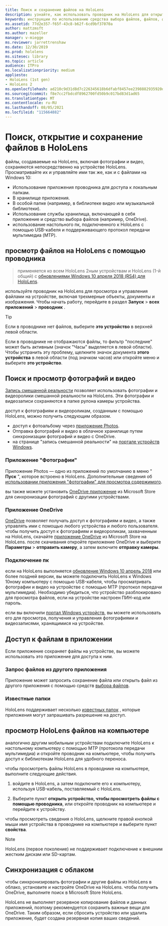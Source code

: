 ```yaml
---
title: Поиск и сохранение файлов на HoloLens
description: узнайте, как использовать проводник на HoloLens для открытия, просмотра и управления файлами на устройстве смешанной реальности.
keywords: инструкции по использованию средства выбора файлов, файлов, фотографий, видео, изображений, OneDrive, хранилища, проводника, hololens
ms.assetid: 77d2e357-f65f-43c8-b62f-6cd9bf37070a
author: mattzmsft
ms.author: mazeller
manager: v-miegge
ms.reviewer: jarrettrenshaw
ms.date: 12/30/2019
ms.prod: hololens
ms.sitesec: library
ms.topic: article
audience: ITPro
ms.localizationpriority: medium
appliesto:
- HoloLens (1st gen)
- HoloLens 2
ms.openlocfilehash: ad210c9d31d8d7c226345618b6dfabf8457ee2398882935920d7b3217259a644
ms.sourcegitcommit: f8e7cc2fbdcdf8962700fd50b9c017bd83d1ad65
ms.translationtype: MT
ms.contentlocale: ru-RU
ms.lasthandoff: 08/05/2021
ms.locfileid: "115664882"
---
```

# <a name="find-open-and-save-files-on-hololens"></a>Поиск, открытие и сохранение файлов в HoloLens

файлы, создаваемые на HoloLens, включая фотографии и видео, сохраняются непосредственно на устройстве HoloLens. Просматривайте их и управляйте ими так же, как и с файлами на Windows 10:

- Использование приложения проводника для доступа к локальным папкам.
- В хранилище приложения.
- В особой папке (например, в библиотеке видео или музыкальной библиотеки).
- Использование службы хранилища, включающей в себя приложение и средство выбора файлов (например, OneDrive).
- использование настольного пк, подключенного к HoloLens с помощью USB-кабеля и поддерживающего протокол передачи мультимедиа (MTP).

## <a name="view-files-on-hololens-using-file-explorer"></a>просмотр файлов на HoloLens с помощью проводника

> применяется ко всем HoloLens 2ным устройствам и HoloLens (1-й общий) с [обновлениями Windows 10 апреля 2018 (RS4) для HoloLens](/windows/mixed-reality/release-notes-april-2018).

используйте проводник на HoloLens для просмотра и управления файлами на устройстве, включая трехмерные объекты, документы и изображения. Чтобы начать работу, перейдите в раздел **Запуск**   >  **всех приложений**   >  **проводник** .

> [!TIP]
> Если в проводнике нет файлов, выберите **это устройство** в верхней левой области.

Если в проводнике не отображаются файлы, то фильтр "последние" может быть активным (значок "Часы" выделяется в левой области). Чтобы устранить эту проблему, щелкните значок документа **этого устройства** в левой области (под значком часов) или откройте меню и выберите **это устройство**.

## <a name="find-and-view-your-photos-and-videos"></a>Поиск и просмотр фотографий и видео

[Запись смешанной реальности](holographic-photos-and-videos.md) позволяет использовать фотографии и видеоролики смешанной реальности на HoloLens.  Эти фотографии и видеозаписи сохраняются в папке рулона камеры устройства.

доступ к фотографиям и видеороликам, созданным с помощью HoloLens, можно получить следующим образом.

- доступ к фотоальбому через [приложение Photos](holographic-photos-and-videos.md).
- Отправка фотографий и видео в облачное хранилище путем синхронизации фотографий и видео с OneDrive.
- на странице "запись смешанной реальности" на [портале устройств Windows](/windows/mixed-reality/using-the-windows-device-portal#mixed-reality-capture).

### <a name="photos-app"></a>Приложение "Фотографии"

Приложение Photos — одно из приложений по умолчанию в меню " **Пуск** ", которое встроено в HoloLens. Дополнительные сведения об [использовании приложения "фотографии" для просмотра содержимого](holographic-photos-and-videos.md).

вы также можете установить [OneDrive приложение](https://www.microsoft.com/p/onedrive/9wzdncrfj1p3) из Microsoft Store для синхронизации фотографий с другими устройствами.

### <a name="onedrive-app"></a>Приложение OneDrive

[OneDrive](https://onedrive.live.com/) позволяет получать доступ к фотографиям и видео, а также управлять ими с помощью любого устройства и любого пользователя. чтобы получить доступ к фотографиям и видеороликам, захваченным на HoloLens, скачайте [приложение OneDrive](https://www.microsoft.com/p/onedrive/9wzdncrfj1p3) из Microsoft Store на HoloLens. после скачивания откройте приложение OneDrive и выберите **Параметры**  >  **отправить камеру**, а затем включите **отправку камеры**.

### <a name="connect-to-a-pc"></a>Подключение пк

если на HoloLens выполняется [обновление Windows 10 апрель 2018](/windows/mixed-reality/release-notes-april-2018) или более поздней версии, вы можете подключить HoloLens к Windows 10ному компьютеру с помощью USB-кабеля, чтобы просматривать фотографии и видео на устройстве с помощью MTP (протокол передачи мультимедиа). Необходимо убедиться, что устройство разблокировано для просмотра файлов, если на устройстве настроен ПИН-код или пароль.  

если вы включили [портал Windows устройств](/windows/mixed-reality/using-the-windows-device-portal), вы можете использовать его для просмотра, получения и управления фотографиями и видеозаписями, хранящимися на устройстве.

## <a name="access-files-within-an-app"></a>Доступ к файлам в приложении

Если приложение сохраняет файлы на устройстве, вы можете использовать это приложение для доступа к ним.

### <a name="requesting-files-from-another-app"></a>Запрос файлов из другого приложения

Приложение может запросить сохранение файла или открыть файл из другого приложения с помощью средств [выбора файлов](/windows/mixed-reality/app-model#file-pickers).

### <a name="known-folders"></a>Известные папки

HoloLens поддерживает несколько [известных папок](/windows/mixed-reality/app-model#known-folders) , которые приложения могут запрашивать разрешение на доступ.

## <a name="view-hololens-files-on-your-pc"></a>просмотр HoloLens файлов на компьютере

аналогично другим мобильным устройствам подключите HoloLens к настольному компьютеру с помощью MTP (протокола передачи мультимедиа) и откройте проводник на компьютере, чтобы получить доступ к библиотекам HoloLens для удобного переноса.

чтобы просмотреть файлы HoloLens в проводнике на компьютере, выполните следующие действия.

1. войдите в HoloLens, а затем подключите его к компьютеру, используя USB-кабель, поставляемый с HoloLens.

1. Выберите пункт **открыть устройство, чтобы просмотреть файлы с помощью проводника**, или откройте проводник на компьютере и перейдите к устройству.

чтобы просмотреть сведения о HoloLens, щелкните правой кнопкой мыши имя устройства в проводнике на компьютере и выберите пункт **свойства**.

> [!NOTE]
> HoloLens (первое поколение) не поддерживает подключение к внешним жестким дискам или SD-картам.

## <a name="sync-to-the-cloud"></a>Синхронизация с облаком

чтобы синхронизировать фотографии и другие файлы из HoloLens в облако, установите и настройте OneDrive на HoloLens. чтобы получить OneDrive, выполните поиск в Microsoft Store HoloLens.

HoloLens не выполняет резервное копирование файлов и данных приложений, поэтому рекомендуется сохранить важные вещи для OneDrive. Таким образом, если сбросить устройство или удалить приложение, будет создана резервная копия ваших сведений.
